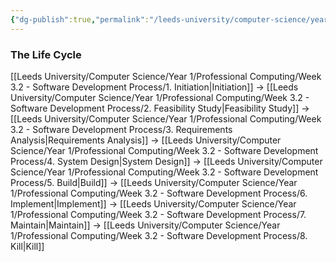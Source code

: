 ```yaml
---
{"dg-publish":true,"permalink":"/leeds-university/computer-science/year-1/professional-computing/week-3-2-software-development-process/week-3-2-software-development-process/"}
---
```


### The Life Cycle
[[Leeds University/Computer Science/Year 1/Professional Computing/Week 3.2 - Software Development Process/1. Initiation\|Initiation]]
$\to$ [[Leeds University/Computer Science/Year 1/Professional Computing/Week 3.2 - Software Development Process/2. Feasibility Study\|Feasibility Study]]
$\to$ [[Leeds University/Computer Science/Year 1/Professional Computing/Week 3.2 - Software Development Process/3. Requirements Analysis\|Requirements Analysis]]
$\to$ [[Leeds University/Computer Science/Year 1/Professional Computing/Week 3.2 - Software Development Process/4. System Design\|System Design]]
$\to$ [[Leeds University/Computer Science/Year 1/Professional Computing/Week 3.2 - Software Development Process/5. Build\|Build]]
$\to$ [[Leeds University/Computer Science/Year 1/Professional Computing/Week 3.2 - Software Development Process/6. Implement\|Implement]]
$\to$ [[Leeds University/Computer Science/Year 1/Professional Computing/Week 3.2 - Software Development Process/7. Maintain\|Maintain]]
$\to$ [[Leeds University/Computer Science/Year 1/Professional Computing/Week 3.2 - Software Development Process/8. Kill\|Kill]]
